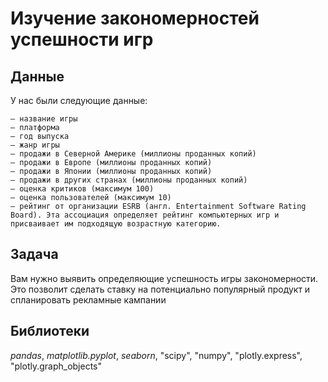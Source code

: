 # Изучение закономерностей успешности игр

## Данные

У нас были следующие данные:

    — название игры
    — платформа
    — год выпуска
    — жанр игры
    — продажи в Северной Америке (миллионы проданных копий)
    — продажи в Европе (миллионы проданных копий)
    — продажи в Японии (миллионы проданных копий)
    — продажи в других странах (миллионы проданных копий)
    — оценка критиков (максимум 100)
    — оценка пользователей (максимум 10)
    — рейтинг от организации ESRB (англ. Entertainment Software Rating Board). Эта ассоциация определяет рейтинг компьютерных игр и присваивает им подходящую возрастную категорию.

## Задача

Вам нужно выявить определяющие успешность игры закономерности. Это позволит сделать ставку на потенциально популярный продукт и спланировать рекламные кампании

## Библиотеки

*pandas*, *matplotlib.pyplot*, *seaborn*, "scipy", "numpy", "plotly.express", "plotly.graph_objects"
​